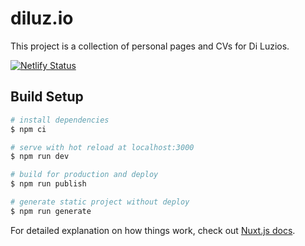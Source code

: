 # diluz.io

This project is a collection of personal pages and CVs for Di Luzios.

[![Netlify Status](https://api.netlify.com/api/v1/badges/b564c41c-6271-48dd-ba15-6667ec73d1b1/deploy-status)](https://app.netlify.com/sites/diluzio/deploys)

## Build Setup

``` bash
# install dependencies
$ npm ci

# serve with hot reload at localhost:3000
$ npm run dev

# build for production and deploy
$ npm run publish

# generate static project without deploy
$ npm run generate
```

For detailed explanation on how things work, check out [Nuxt.js docs](https://nuxtjs.org).
